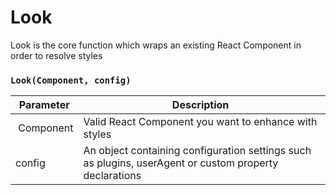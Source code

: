 # Look
Look is the core function which wraps an existing React Component in order to resolve styles

### `Look(Component, config)`
| Parameter | Description |
| --------- | ----------- |
| Component | Valid React Component you want to enhance with styles |
| config    | An object containing configuration settings such as plugins, userAgent or custom property declarations |
